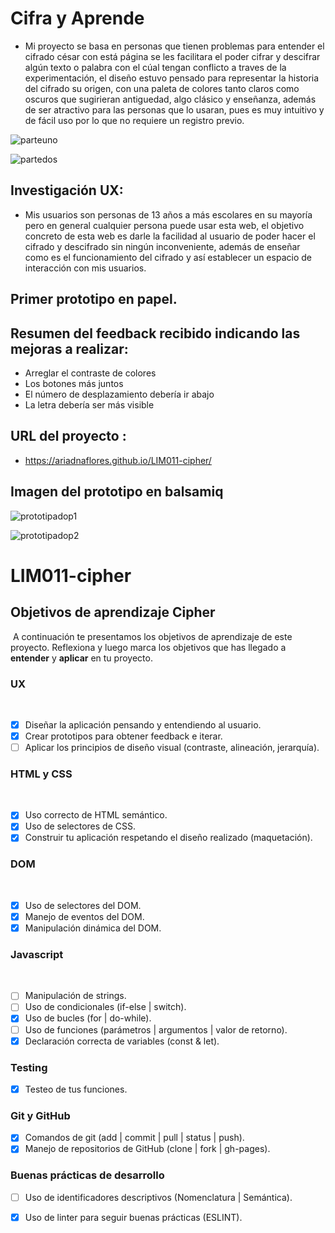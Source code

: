 
# Cifra y Aprende

* Mi proyecto se basa en personas que tienen problemas para entender el cifrado césar con está página se les facilitara el poder cifrar y descifrar algún texto o palabra con el cúal tengan conflicto a traves de la experimentación, el diseño estuvo pensado para representar la historia del cifrado su origen, con una paleta de colores tanto claros como oscuros que sugirieran antiguedad, algo clásico y enseñanza, además de ser atractivo para las personas que lo usaran, pues es muy intuitivo y de fácil uso por lo que no requiere un registro previo.

![parteuno](https://user-images.githubusercontent.com/51058777/66794048-9a86bc00-eec5-11e9-9701-f0d0888bb5ca.png)

![partedos](https://user-images.githubusercontent.com/51058777/66794055-9d81ac80-eec5-11e9-9189-534f6489ee7d.png)

## Investigación UX:

* Mis usuarios son personas de 13 años a más escolares en su mayoría pero en general cualquier persona puede usar esta web, el objetivo concreto de esta web es darle la facilidad al usuario de poder hacer el cifrado y descifrado sin ningún inconveniente, además de enseñar como es el funcionamiento del cifrado y así establecer un espacio de interacción con mis usuarios.
## Primer prototipo en papel.

## Resumen del feedback recibido indicando las mejoras a realizar:
 - Arreglar el contraste de colores
 - Los botones más juntos
 - El número de desplazamiento debería ir abajo
 - La letra debería ser más visible
## URL del proyecto :
* https://ariadnaflores.github.io/LIM011-cipher/
## Imagen del prototipo en balsamiq
![prototipadop1](https://user-images.githubusercontent.com/51058777/66798650-50590700-eed4-11e9-8eeb-863735d660d2.png)

![prototipadop2](https://user-images.githubusercontent.com/51058777/66798654-54852480-eed4-11e9-9a2d-cd0505ca4b6f.png)

# LIM011-cipher
## Objetivos de aprendizaje Cipher
​
A continuación te presentamos los objetivos de aprendizaje de este proyecto. Reflexiona y luego marca los objetivos que has llegado a **entender** y **aplicar** en tu proyecto.
​
### UX
​
- [x] Diseñar la aplicación pensando y entendiendo al usuario.
- [x] Crear prototipos para obtener feedback e iterar.
- [ ] Aplicar los principios de diseño visual (contraste, alineación, jerarquía).
​
### HTML y CSS
​
- [x] Uso correcto de HTML semántico.
- [x] Uso de selectores de CSS.
- [x] Construir tu aplicación respetando el diseño realizado (maquetación).
​
### DOM
​
- [x] Uso de selectores del DOM.
- [x] Manejo de eventos del DOM.
- [x] Manipulación dinámica del DOM.
​
### Javascript
​
- [ ] Manipulación de strings.
- [ ] Uso de condicionales (if-else | switch).
- [x] Uso de bucles (for | do-while).	
- [ ] Uso de funciones (parámetros | argumentos | valor de retorno).
- [x] Declaración correcta de variables (const & let).
​
### Testing
- [x] Testeo de tus funciones.
​
### Git y GitHub
- [x] Comandos de git (add | commit | pull | status | push).
- [x] Manejo de repositorios de GitHub (clone | fork | gh-pages).
​
### Buenas prácticas de desarrollo
- [ ] Uso de identificadores descriptivos (Nomenclatura | Semántica).
- [x] Uso de linter para seguir buenas prácticas (ESLINT).

